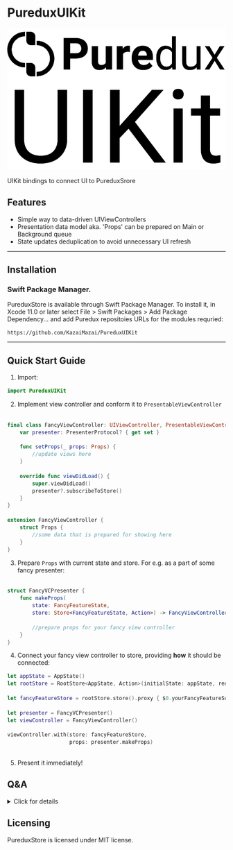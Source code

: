 # PureduxUIKit

<p align="center">
  <img src="Logo.svg?raw=true" alt="Sublime's custom image"/>
 </p>
 

UIKit bindings to connect UI to PureduxSrore


## Features

- Simple way to data-driven UIViewControllers
- Presentation data model aka. 'Props' can be prepared on Main or Background queue
- State updates deduplication to avoid unnecessary UI refresh

____________


## Installation
 

### Swift Package Manager.

PureduxStore is available through Swift Package Manager. 
To install it, in Xcode 11.0 or later select File > Swift Packages > Add Package Dependency... and add Puredux repositoies URLs for the modules requried:

```
https://github.com/KazaiMazai/PureduxUIKit
```
____________

## Quick Start Guide

1. Import:
```swift
import PureduxUIKit

```

2. Implement view controller and conform it to `PresentableViewController`

```swift

final class FancyViewController: UIViewController, PresentableViewController {
    var presenter: PresenterProtocol? { get set }

    func setProps(_ props: Props) {
        //update views here
    }
    
    override func viewDidLoad() {
        super.viewDidLoad()
        presenter?.subscribeToStore()
    }
}

extension FancyViewController {
    struct Props {
        //some data that is prepared for showing here
    }
}

```


3.  Prepare `Props` with current state and store. For e.g. as a part of some fancy presenter:

```swift

struct FancyVCPresenter {
    func makeProps(
        state: FancyFeatureState, 
        store: Store<FancyFeatureState, Action>) -> FancyViewController.Props {
        
        //prepare props for your fancy view controller
    }
}

```

4.  Connect your fancy view controller to store, providing **how** it should be connected:

```swift
let appState = AppState()
let rootStore = RootStore<AppState, Action>(initialState: appState, reducer: reducer)

let fancyFeatureStore = rootStore.store().proxy { $0.yourFancyFeatureSubstate }
 
let presenter = FancyVCPresenter()
let viewController = FancyViewController()

viewController.with(store: fancyFeatureStore,
                    props: presenter.makeProps)
 
```


5. Present it immediately!



## Q&A

<details><summary>Click for details</summary>
<p>


### What is PureduxStore?

- It's minilistic store implementation, More details can be found [here] (https://github.com/KazaiMazai/PureduxStore)


### Which DispatchQueue is used to prepare props?

- By default, it works on a shared PresentationQueue. It is a global serial queue with user interactive quality of service. The purpose is to do as little as possible on the main thread queue.

### How to change  presentation queue that is used to prepare props?


- PureduxUIKit allows to use main queue user-provided queue. The only requirement for the queue is to be **serial** one.

```swift 
viewController.with(store: fancyFeatureStore,
                    props: presenter.makeProps,
                    presentationQueue: .main)
                    
```

or standalone queue:
              
```swift       

let queue: DispatchQueue(label: "some queue", qos: .userInteractive)

viewController.with(store: fancyFeatureStore,
                    props: presenter.makeProps,
                    presentationQueue: .serialQueue(queue))
        
```

### How to deduplicate state changes?

- State deduplication is done by providing a way to compare two states on equality.
- It's done with the help of `Equating<State>` guy:

```swift 

viewController.with(store: fancyFeatureStore,
                    props: presenter.makeProps,
                    removeStateDuplicates: .equal {
                        $0.title
                    })
                    
```

### Why we need `Equating<State>` guy?

- Depending on context (or particular screen), we might be interested in different part of the state. Different properties of the same type.
- And would like to deduplicate updates depending on it.
- That's why single `Equatable` implementation won't work here.

```swift 

firstViewController.with(store: fancyFeatureStore,
                        props: firstVCpresenter.makeProps,
                        removeStateDuplicates: .equal {
                            $0.title
                        })
                    
secondViewController.with(store: fancyFeatureStore,
                    props: secondVCpresenter.makeProps,
                    removeStateDuplicates: .equal {
                        $0.subtitle
                    })
                    
```

### Any other `Equating<State>`  details ?

- Equating is a protocol witness for Equtable. It answers the question: Are these states equal? 
- With the help of it, deduplication happens.

Here is the definition:

```swift
    Equating<T> { (lhs: T, rhs: T) -> Bool
        //compare here
    }
}

```

It has handy extensions, like  `Equating.alwaysEqual` or `Equating.neverEqual` as well as `&&` operator:

```swift 

viewController.with(store: fancyFeatureStore,
                        props: vcPresenter.makeProps,
                        removeStateDuplicates: 
                            .equal { $0.title } &&
                            .equal { $0.subtitle }
                        )
            
```


</p>
</details>


## Licensing

PureduxStore is licensed under MIT license.
